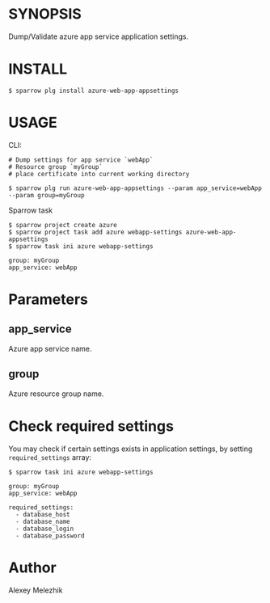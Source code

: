 # SYNOPSIS

Dump/Validate azure app service application settings.

# INSTALL

    $ sparrow plg install azure-web-app-appsettings

# USAGE

CLI:

    # Dump settings for app service `webApp`
    # Resource group `myGroup`
    # place certificate into current working directory

    $ sparrow plg run azure-web-app-appsettings --param app_service=webApp --param group=myGroup

Sparrow task

    $ sparrow project create azure
    $ sparrow project task add azure webapp-settings azure-web-app-appsettings
    $ sparrow task ini azure webapp-settings

    group: myGroup
    app_service: webApp

# Parameters
  
## app_service

Azure app service name.

## group

Azure resource group name.

# Check required settings

You may check if certain settings exists in application settings, by setting `required_settings` array:

    $ sparrow task ini azure webapp-settings

    group: myGroup
    app_service: webApp

    required_settings:
      - database_host
      - database_name
      - database_login
      - database_password

# Author

Alexey Melezhik

